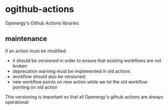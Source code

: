 # ogithub-actions
Openergy's Github Actions libraries

## maintenance
if an action must be modified:
- it should be versioned in order to ensure that existing workflows are not broken
- deprecation warning must be implemented in old actions
- workflow should also be versioned:
- new workflow points on new action while we let the old workflow pointing on old action
    
This versioning is important so that all Openergy's github actions are always operational 